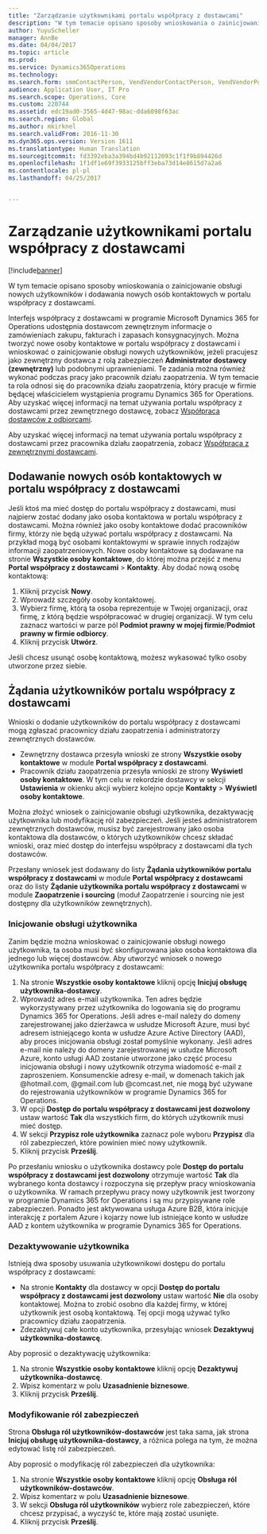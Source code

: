 ```yaml
---
title: "Zarządzanie użytkownikami portalu współpracy z dostawcami"
description: "W tym temacie opisano sposoby wnioskowania o zainicjowanie obsługi nowych użytkowników i dodawania nowych osób kontaktowych w portalu współpracy z dostawcami."
author: YuyuScheller
manager: AnnBe
ms.date: 04/04/2017
ms.topic: article
ms.prod: 
ms.service: Dynamics365Operations
ms.technology: 
ms.search.form: smmContactPerson, VendVendorContactPerson, VendVendorPortalUser
audience: Application User, IT Pro
ms.search.scope: Operations, Core
ms.custom: 220744
ms.assetid: edc19ad0-3565-4d47-98ac-dda6098f63ac
ms.search.region: Global
ms.author: mkirknel
ms.search.validFrom: 2016-11-30
ms.dyn365.ops.version: Version 1611
ms.translationtype: Human Translation
ms.sourcegitcommit: fd3392eba3a394bd4b92112093c1f1f9b894426d
ms.openlocfilehash: 1f1df1e69f3933125bff3eba73d14e8615d7a2a6
ms.contentlocale: pl-pl
ms.lasthandoff: 04/25/2017


---
```


# <a name="manage-vendor-collaboration-users"></a>Zarządzanie użytkownikami portalu współpracy z dostawcami

[!include[banner](../includes/banner.md)]


W tym temacie opisano sposoby wnioskowania o zainicjowanie obsługi nowych użytkowników i dodawania nowych osób kontaktowych w portalu współpracy z dostawcami. 

Interfejs współpracy z dostawcami w programie Microsoft Dynamics 365 for Operations udostępnia dostawcom zewnętrznym informacje o zamówieniach zakupu, fakturach i zapasach konsygnacyjnych. Można tworzyć nowe osoby kontaktowe w portalu współpracy z dostawcami i wnioskować o zainicjowanie obsługi nowych użytkowników, jeżeli pracujesz jako zewnętrzny dostawca z rolą zabezpieczeń **Administrator dostawcy (zewnętrzny)** lub podobnymi uprawnieniami. Te zadania można również wykonać podczas pracy jako pracownik działu zaopatrzenia. W tym temacie ta rola odnosi się do pracownika działu zaopatrzenia, który pracuje w firmie będącej właścicielem wystąpienia programu Dynamics 365 for Operations. Aby uzyskać więcej informacji na temat używania portalu współpracy z dostawcami przez zewnętrznego dostawcę, zobacz [Współpraca dostawców z odbiorcami](vendor-collaboration-work-customers-dynamics-365-operations.md).  

Aby uzyskać więcej informacji na temat używania portalu współpracy z dostawcami przez pracownika działu zaopatrzenia, zobacz [Współpraca z zewnętrznymi dostawcami](vendor-collaboration-work-external-vendors.md).

## <a name="add-new-vendor-collaboration-contacts"></a>Dodawanie nowych osób kontaktowych w portalu współpracy z dostawcami
Jeśli ktoś ma mieć dostęp do portalu współpracy z dostawcami, musi najpierw zostać dodany jako osoba kontaktowa w portalu współpracy z dostawcami. Można również jako osoby kontaktowe dodać pracowników firmy, którzy nie będą używać portalu współpracy z dostawcami. Na przykład mogą być osobami kontaktowymi w sprawie innych rodzajów informacji zaopatrzeniowych. Nowe osoby kontaktowe są dodawane na stronie **Wszystkie osoby kontaktowe**, do której można przejść z menu **Portal współpracy z dostawcami** &gt; **Kontakty**. Aby dodać nową osobę kontaktową:

1.  Kliknij przycisk **Nowy**.
2.  Wprowadź szczegóły osoby kontaktowej.
3.  Wybierz firmę, którą ta osoba reprezentuje w Twojej organizacji, oraz firmę, z którą będzie współpracować w drugiej organizacji. W tym celu zaznacz wartości w parze pól **Podmiot prawny w mojej firmie**/**Podmiot prawny w firmie odbiorcy**.
4.  Kliknij przycisk **Utwórz**.

Jeśli chcesz usunąć osobę kontaktową, możesz wykasować tylko osoby utworzone przez siebie.

## <a name="vendor-collaboration-user-requests"></a>Żądania użytkowników portalu współpracy z dostawcami
Wnioski o dodanie użytkowników do portalu współpracy z dostawcami mogą zgłaszać pracownicy działu zaopatrzenia i administratorzy zewnętrznych dostawców.

-   Zewnętrzny dostawca przesyła wnioski ze strony **Wszystkie osoby kontaktowe** w module **Portal współpracy z dostawcami**.
-   Pracownik działu zaopatrzenia przesyła wnioski ze strony **Wyświetl osoby kontaktowe**. W tym celu w rekordzie dostawcy w sekcji **Ustawienia** w okienku akcji wybierz kolejno opcje **Kontakty** &gt; **Wyświetl osoby kontaktowe**.

Można złożyć wniosek o zainicjowanie obsługi użytkownika, dezaktywację użytkownika lub modyfikację ról zabezpieczeń. Jeśli jesteś administratorem zewnętrznych dostawców, musisz być zarejestrowany jako osoba kontaktowa dla dostawców, o których użytkowników chcesz składać wnioski, oraz mieć dostęp do interfejsu współpracy z dostawcami dla tych dostawców.  

Przesłany wniosek jest dodawany do listy **Żądania użytkowników portalu współpracy z dostawcami** w module **Portal współpracy z dostawcami** oraz do listy **Żądanie użytkownika portalu współpracy z dostawcami** w module **Zaopatrzenie i sourcing** (moduł Zaopatrzenie i sourcing nie jest dostępny dla użytkowników zewnętrznych).

### <a name="provision-a-user"></a>Inicjowanie obsługi użytkownika

Zanim będzie można wnioskować o zainicjowanie obsługi nowego użytkownika, ta osoba musi być skonfigurowana jako osoba kontaktowa dla jednego lub więcej dostawców. Aby utworzyć wniosek o nowego użytkownika portalu współpracy z dostawcami:

1.  Na stronie **Wszystkie osoby kontaktowe** kliknij opcję **Inicjuj obsługę użytkownika-dostawcy**.
2.  Wprowadź adres e-mail użytkownika. Ten adres będzie wykorzystywany przez użytkownika do logowania się do programu Dynamics 365 for Operations. Jeśli adres e-mail należy do domeny zarejestrowanej jako dzierżawca w usłudze Microsoft Azure, musi być adresem istniejącego konta w usłudze Azure Active Directory (AAD), aby proces inicjowania obsługi został pomyślnie wykonany. Jeśli adres e-mail nie należy do domeny zarejestrowanej w usłudze Microsoft Azure, konto usługi AAD zostanie utworzone jako część procesu inicjowania obsługi i nowy użytkownik otrzyma wiadomość e-mail z zaproszeniem. Konsumenckie adresy e-mail, w domenach takich jak @hotmail.com, @gmail.com lub @comcast.net, nie mogą być używane do rejestrowania użytkowników w programie Dynamics 365 for Operations.
3.  W opcji **Dostęp do portalu współpracy z dostawcami jest dozwolony** ustaw wartość **Tak** dla wszystkich firm, do których użytkownik musi mieć dostęp.
4.  W sekcji **Przypisz role użytkownika** zaznacz pole wyboru **Przypisz** dla ról zabezpieczeń, które powinien mieć nowy użytkownik.
5.  Kliknij przycisk **Prześlij**.

Po przesłaniu wniosku o użytkownika dostawcy pole **Dostęp do portalu współpracy z dostawcami jest dozwolony** otrzymuje wartość **Tak** dla wybranego konta dostawcy i rozpoczyna się przepływ pracy wnioskowania o użytkownika. W ramach przepływu pracy nowy użytkownik jest tworzony w programie Dynamics 365 for Operations i są mu przypisywane role zabezpieczeń. Ponadto jest aktywowana usługa Azure B2B, która inicjuje interakcję z portalem Azure i kojarzy nowe lub istniejące konto w usłudze AAD z kontem użytkownika w programie Dynamics 365 for Operations.

### <a name="inactivate-a-user"></a>Dezaktywowanie użytkownika

Istnieją dwa sposoby usuwania użytkownikowi dostępu do portalu współpracy z dostawcami:

-   Na stronie **Kontakty** dla dostawcy w opcji **Dostęp do portalu współpracy z dostawcami jest dozwolony** ustaw wartość **Nie** dla osoby kontaktowej. Można to zrobić osobno dla każdej firmy, w której użytkownik jest osobą kontaktową. Tej opcji mogą używać tylko pracownicy działu zaopatrzenia.
-   Zdezaktywuj całe konto użytkownika, przesyłając wniosek **Dezaktywuj użytkownika-dostawcę**.

Aby poprosić o dezaktywację użytkownika:

1.  Na stronie **Wszystkie osoby kontaktowe** kliknij opcję **Dezaktywuj** **użytkownika-dostawcę**.
2.  Wpisz komentarz w polu **Uzasadnienie biznesowe**.
3.  Kliknij przycisk **Prześlij**.

### <a name="modify-security-roles"></a>Modyfikowanie ról zabezpieczeń

Strona **Obsługa ról użytkowników-dostawców** jest taka sama, jak strona **Inicjuj obsługę użytkownika-dostawcy**, a różnica polega na tym, że można edytować listę ról zabezpieczeń.  

Aby poprosić o modyfikację ról zabezpieczeń dla użytkownika:

1.  Na stronie **Wszystkie osoby kontaktowe** kliknij opcję **Obsługa** **ról użytkowników-dostawców**.
2.  Wpisz komentarz w polu **Uzasadnienie biznesowe**.
3.  W sekcji **Obsługa ról użytkowników** wybierz role zabezpieczeń, które chcesz przypisać, a wyczyść te, które mają zostać usunięte.
4.  Kliknij przycisk **Prześlij**.





